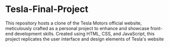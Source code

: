 # Tesla-Final-Project
This repository hosts a clone of the Tesla Motors official website, meticulously crafted as a personal project to enhance and showcase front-end development skills. Created using HTML, CSS, and JavaScript, this project replicates the user interface and design elements of Tesla's website
